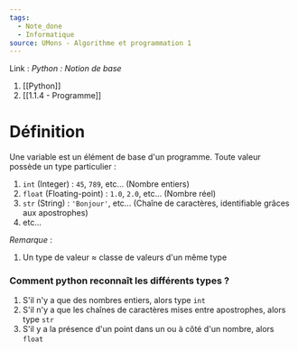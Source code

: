 ```yaml
---
tags:
  - Note_done
  - Informatique
source: UMons - Algorithme et programmation 1
---
```


Link :
_Python : Notion de base_
1. [[Python]]
2. [[1.1.4 - Programme]]

# Définition
Une variable est un élément de base d'un programme. Toute valeur possède un type particulier :
1. `int` (Integer) : `45`, `789`, etc... (Nombre entiers)
2. `float` (Floating-point) : `1.0`, `2.0`, etc... (Nombre réel)
3. `str` (String) : `'Bonjour'`, etc... (Chaîne de caractères, identifiable grâces aux apostrophes) 
4. etc...

_Remarque_ :
1. Un type de valeur $\approx$ classe de valeurs d'un même type 

### Comment python reconnaît les différents types ?
1. S'il n'y a que des nombres entiers, alors type `int`
2. S'il n'y a que les chaînes de caractères mises entre apostrophes, alors type `str`
3. S'il y a la présence d'un point dans un ou à côté d'un nombre, alors `float`

